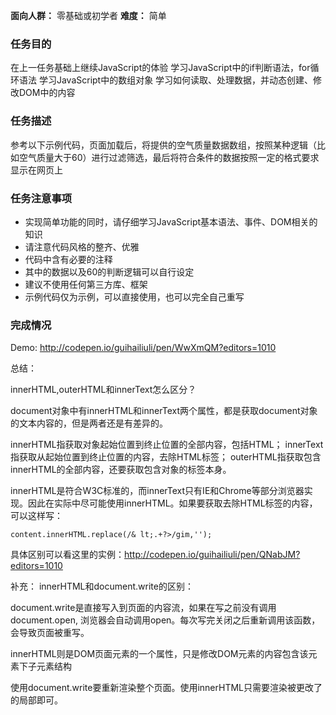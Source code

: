 **面向人群：**
零基础或初学者
**难度：**
简单

### 任务目的

在上一任务基础上继续JavaScript的体验
学习JavaScript中的if判断语法，for循环语法
学习JavaScript中的数组对象
学习如何读取、处理数据，并动态创建、修改DOM中的内容

### 任务描述

参考以下示例代码，页面加载后，将提供的空气质量数据数组，按照某种逻辑（比如空气质量大于60）进行过滤筛选，最后将符合条件的数据按照一定的格式要求显示在网页上


### 任务注意事项

 - 实现简单功能的同时，请仔细学习JavaScript基本语法、事件、DOM相关的知识
 - 请注意代码风格的整齐、优雅
 - 代码中含有必要的注释
 - 其中的数据以及60的判断逻辑可以自行设定
 - 建议不使用任何第三方库、框架
 - 示例代码仅为示例，可以直接使用，也可以完全自己重写

### 完成情况

Demo: http://codepen.io/guihailiuli/pen/WwXmQM?editors=1010

总结：

innerHTML,outerHTML和innerText怎么区分？

document对象中有innerHTML和innerText两个属性，都是获取document对象的文本内容的，但是两者还是有差异的。

innerHTML指获取对象起始位置到终止位置的全部内容，包括HTML；
innerText指获取从起始位置到终止位置的内容，去除HTML标签；
outerHTML指获取包含innerHTML的全部内容，还要获取包含对象的标签本身。

innerHTML是符合W3C标准的，而innerText只有IE和Chrome等部分浏览器实现。因此在实际中尽可能使用innerHTML。如果要获取去除HTML标签的内容，可以这样写：
```
content.innerHTML.replace(/& lt;.+?>/gim,'');
```
具体区别可以看这里的实例：http://codepen.io/guihailiuli/pen/QNabJM?editors=1010


补充： innerHTML和document.write的区别：

document.write是直接写入到页面的内容流，如果在写之前没有调用document.open, 浏览器会自动调用open。每次写完关闭之后重新调用该函数，会导致页面被重写。

innerHTML则是DOM页面元素的一个属性，只是修改DOM元素的内容包含该元素下子元素结构

使用document.write要重新渲染整个页面。使用innerHTML只需要渲染被更改了的局部即可。















